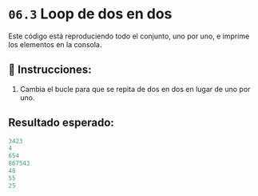 # `06.3`  Loop de dos en dos

Este código está reproduciendo todo el conjunto, uno por uno, e imprime los elementos en la consola.

## 📝 Instrucciones:

1. Cambia el bucle para que se repita de dos en dos en lugar de uno por uno.

## Resultado esperado:

```js
3423
4
654
867543
48
55
25
```